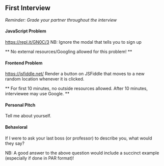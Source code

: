 ## First Interview

*Reminder: Grade your partner throughout the interview*
#### JavaScript Problem
https://repl.it/GN0C/3
NB: Ignore the modal that tells you to sign up

** No external resources/Googling allowed for this problem! **

#### Frontend Problem
https://jsfiddle.net/
Render a button on JSFiddle that moves to a new random location whenever it is clicked.

** For first 10 minutes, no outside resources allowed. After 10 minutes, interviewee may use Google. **

#### Personal Pitch
Tell me about yourself.

#### Behavioral
If I were to ask your last boss (or professor) to describe you, what would they say?

NB: A good answer to the above question would include a succinct example (especially if done in PAR format)!

